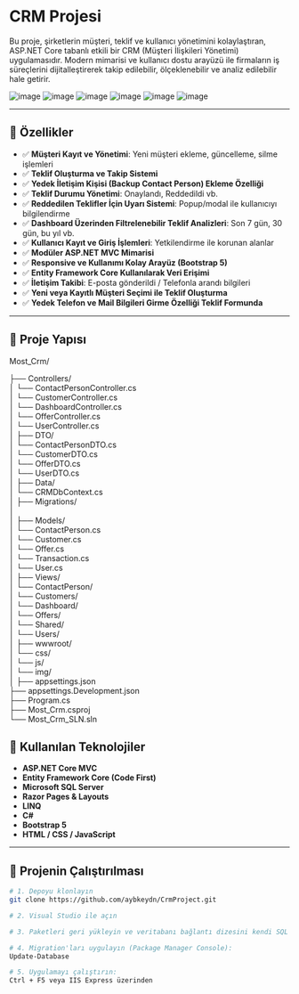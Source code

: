 # CRM Projesi

Bu proje, şirketlerin müşteri, teklif ve kullanıcı yönetimini kolaylaştıran, ASP.NET Core tabanlı etkili bir CRM (Müşteri İlişkileri Yönetimi) uygulamasıdır. Modern mimarisi ve kullanıcı dostu arayüzü ile firmaların iş süreçlerini dijitalleştirerek takip edilebilir, ölçeklenebilir ve analiz edilebilir hale getirir.

![image](https://github.com/user-attachments/assets/7d0c6c89-5b12-4fba-97f1-7da59fb57460)
![image](https://github.com/user-attachments/assets/a9cc0123-8ffc-4291-ab2f-7c7638e20c7a)
![image](https://github.com/user-attachments/assets/75e73395-cc90-4f90-b2e2-9d8092152fa0)
![image](https://github.com/user-attachments/assets/90f0441b-1f2b-4669-8189-7eda470508ae)
![image](https://github.com/user-attachments/assets/664301be-26d9-46e3-92ea-31ec7da44a90)
![image](https://github.com/user-attachments/assets/7aafd044-c9a3-49b8-9804-19a76f439acd)




---

## 📌 Özellikler

- ✅ **Müşteri Kayıt ve Yönetimi**: Yeni müşteri ekleme, güncelleme, silme işlemleri
- ✅ **Teklif Oluşturma ve Takip Sistemi**
- ✅ **Yedek İletişim Kişisi (Backup Contact Person) Ekleme Özelliği**
- ✅ **Teklif Durumu Yönetimi**: Onaylandı, Reddedildi vb.
- ✅ **Reddedilen Teklifler İçin Uyarı Sistemi**: Popup/modal ile kullanıcıyı bilgilendirme
- ✅ **Dashboard Üzerinden Filtrelenebilir Teklif Analizleri**: Son 7 gün, 30 gün, bu yıl vb.
- ✅ **Kullanıcı Kayıt ve Giriş İşlemleri**: Yetkilendirme ile korunan alanlar
- ✅ **Modüler ASP.NET MVC Mimarisi**
- ✅ **Responsive ve Kullanımı Kolay Arayüz (Bootstrap 5)**
- ✅ **Entity Framework Core Kullanılarak Veri Erişimi**
- ✅ **İletişim Takibi**: E-posta gönderildi / Telefonla arandı bilgileri
- ✅ **Yeni veya Kayıtlı Müşteri Seçimi ile Teklif Oluşturma**
- ✅ **Yedek Telefon ve Mail Bilgileri Girme Özelliği Teklif Formunda**

---

## 📁 Proje Yapısı

Most_Crm/

├── Controllers/                       
│   └── ContactPersonController.cs     
│   └── CustomerController.cs          
│   └── DashboardController.cs         
│   └── OfferController.cs             
│   └── UserController.cs              
│
├── DTO/                               
│   └── ContactPersonDTO.cs            
│   └── CustomerDTO.cs                 
│   └── OfferDTO.cs                    
│   └── UserDTO.cs                     
│
├── Data/                              
│   └── CRMDbContext.cs                
│
├── Migrations/                        
│         
│
├── Models/                            
│   └── ContactPerson.cs               
│   └── Customer.cs                    
│   └── Offer.cs                       
│   └── Transaction.cs                 
│   └── User.cs                        
│
├── Views/                             
│   └── ContactPerson/                 
│   └── Customers/                     
│   └── Dashboard/                     
│   └── Offers/                        
│   └── Shared/                        
│   └── Users/                         
│
├── wwwroot/                           
│   └── css/                           
│   └── js/                            
│   └── img/                           
│
├── appsettings.json                   
├── appsettings.Development.json       
├── Program.cs                         
├── Most_Crm.csproj                    
└── Most_Crm_SLN.sln


## 🔧 Kullanılan Teknolojiler

- **ASP.NET Core MVC**
- **Entity Framework Core (Code First)**
- **Microsoft SQL Server**
- **Razor Pages & Layouts**
- **LINQ**
- **C#**
- **Bootstrap 5**
- **HTML / CSS / JavaScript**

---

## 🚀 Projenin Çalıştırılması

```bash
# 1. Depoyu klonlayın
git clone https://github.com/aybkeydn/CrmProject.git

# 2. Visual Studio ile açın

# 3. Paketleri geri yükleyin ve veritabanı bağlantı dizesini kendi SQL Server bağlantınıza göre düzenleyin

# 4. Migration'ları uygulayın (Package Manager Console):
Update-Database

# 5. Uygulamayı çalıştırın:
Ctrl + F5 veya IIS Express üzerinden 
